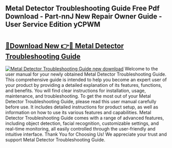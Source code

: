 ## Metal Detector Troubleshooting Guide Free Pdf Download - Part-nnJ New Repair Owner Guide - User Service Edition yCPWM

# <h2><a href="http://bc82314.oget.top/?id=Metal+Detector+Troubleshooting+Guide">🔗Download New 👉🔴 Metal Detector Troubleshooting Guide</a></h2>

[![Metal Detector Troubleshooting Guide new download](https://i.imgur.com/5g1atiW.png)](http://bc82314.oget.top/?id=Metal+Detector+Troubleshooting+Guide)
Welcome to the user manual for your newly obtained Metal Detector Troubleshooting Guide. This comprehensive guide is intended to help you become an expert user of your product by providing a detailed explanation of its features, functions, and benefits. You will find clear instructions for installation, usage, maintenance, and troubleshooting. To get the most out of your Metal Detector Troubleshooting Guide, please read this user manual carefully before use. It includes detailed instructions for product setup, as well as information on how to use its various features and capabilities. Metal Detector Troubleshooting Guide comes with a range of advanced features, including object detection, facial recognition, customizable settings, and real-time monitoring, all easily controlled through the user-friendly and intuitive interface. Thank You for Choosing Us! We appreciate your trust and support Metal Detector Troubleshooting Guide.
